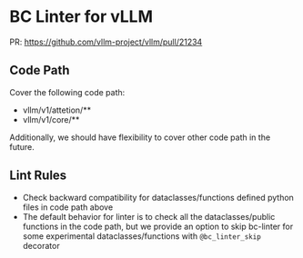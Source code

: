 # BC Linter for vLLM
PR: https://github.com/vllm-project/vllm/pull/21234

## Code Path
Cover the following code path:
- vllm/v1/attetion/**
- vllm/v1/core/**

Additionally, we should have flexibility to cover other code path in the future.

## Lint Rules
- Check backward compatibility for dataclasses/functions defined python files in code path above
- The default behavior for linter is to check all the dataclasses/public functions in the code path, but we provide an option to skip bc-linter for some experimental dataclasses/functions with `@bc_linter_skip` decorator
